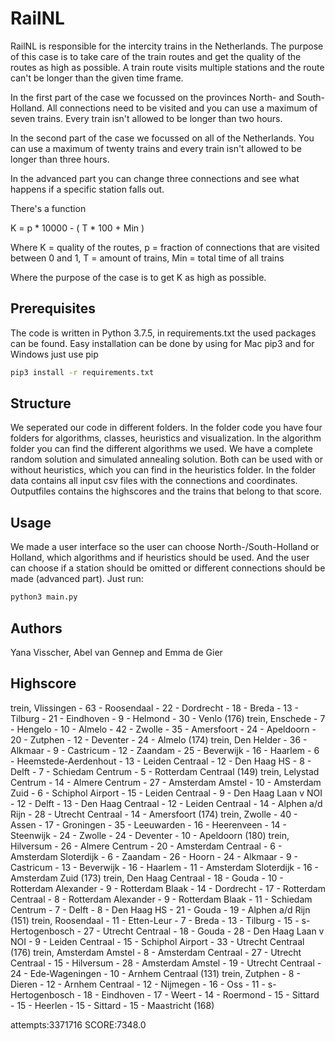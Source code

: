 # RailNL
RailNL is responsible for the intercity trains in the Netherlands. The purpose of this case is to take care of the train routes and get the quality of the routes as high as possible. A train route visits multiple stations and the route can't be longer than the given time frame.

In the first part of the case we focussed on the provinces North- and South-Holland. All connections need to be visited and you can use a maximum of seven trains. Every train isn't allowed to be longer than two hours.

In the second part of the case we focussed on all of the Netherlands. You can use a maximum of twenty trains and every train isn't allowed to be longer than three hours.

In the advanced part you can change three connections and see what happens if a specific station falls out.

There's a function

K = p * 10000 - ( T * 100 + Min )

Where K = quality of the routes, p = fraction of connections that are visited between 0 and 1,
T = amount of trains, Min = total time of all trains

Where the purpose of the case is to get K as high as possible.

## Prerequisites
The code is written in Python 3.7.5, in requirements.txt the used packages can be found.
Easy installation can be done by using for Mac pip3 and for Windows just use pip

```bash
pip3 install -r requirements.txt
```

## Structure
We seperated our code in different folders. In the folder code you have four folders for algorithms, classes, heuristics and visualization. In the algorithm folder you can find the different algorithms we used. We have a complete random solution and simulated annealing solution. Both can be used with or without heuristics, which you can find in the heuristics folder.
In the folder data contains all input csv files with the connections and coordinates. Outputfiles contains the highscores and the
trains that belong to that score.

## Usage
We made a user interface so the user can choose North-/South-Holland or Holland, which algorithms and if heuristics should be used. And the user can choose if a station should be omitted or different connections should be made (advanced part).
Just run:

```bash
python3 main.py
```

## Authors
Yana Visscher, Abel van Gennep and Emma de Gier


## Highscore 

trein, Vlissingen - 63 - Roosendaal - 22 - Dordrecht - 18 - Breda - 13 - Tilburg - 21 - Eindhoven - 9 - Helmond - 30 - Venlo (176)
trein, Enschede - 7 - Hengelo - 10 - Almelo - 42 - Zwolle - 35 - Amersfoort - 24 - Apeldoorn - 20 - Zutphen - 12 - Deventer - 24 - Almelo (174)
trein, Den Helder - 36 - Alkmaar - 9 - Castricum - 12 - Zaandam - 25 - Beverwijk - 16 - Haarlem - 6 - Heemstede-Aerdenhout - 13 - Leiden Centraal - 12 - Den Haag HS - 8 - Delft - 7 - Schiedam Centrum - 5 - Rotterdam Centraal (149)
trein, Lelystad Centrum - 14 - Almere Centrum - 27 - Amsterdam Amstel - 10 - Amsterdam Zuid - 6 - Schiphol Airport - 15 - Leiden Centraal - 9 - Den Haag Laan v NOI - 12 - Delft - 13 - Den Haag Centraal - 12 - Leiden Centraal - 14 - Alphen a/d Rijn - 28 - Utrecht Centraal - 14 - Amersfoort (174)
trein, Zwolle - 40 - Assen - 17 - Groningen - 35 - Leeuwarden - 16 - Heerenveen - 14 - Steenwijk - 24 - Zwolle - 24 - Deventer - 10 - Apeldoorn (180)
trein, Hilversum - 26 - Almere Centrum - 20 - Amsterdam Centraal - 6 - Amsterdam Sloterdijk - 6 - Zaandam - 26 - Hoorn - 24 - Alkmaar - 9 - Castricum - 13 - Beverwijk - 16 - Haarlem - 11 - Amsterdam Sloterdijk - 16 - Amsterdam Zuid (173)
trein, Den Haag Centraal - 18 - Gouda - 10 - Rotterdam Alexander - 9 - Rotterdam Blaak - 14 - Dordrecht - 17 - Rotterdam Centraal - 8 - Rotterdam Alexander - 9 - Rotterdam Blaak - 11 - Schiedam Centrum - 7 - Delft - 8 - Den Haag HS - 21 - Gouda - 19 - Alphen a/d Rijn (151)
trein, Roosendaal - 11 - Etten-Leur - 7 - Breda - 13 - Tilburg - 15 - s-Hertogenbosch - 27 - Utrecht Centraal - 18 - Gouda - 28 - Den Haag Laan v NOI - 9 - Leiden Centraal - 15 - Schiphol Airport - 33 - Utrecht Centraal (176)
trein, Amsterdam Amstel - 8 - Amsterdam Centraal - 27 - Utrecht Centraal - 15 - Hilversum - 28 - Amsterdam Amstel - 19 - Utrecht Centraal - 24 - Ede-Wageningen - 10 - Arnhem Centraal (131)
trein, Zutphen - 8 - Dieren - 12 - Arnhem Centraal - 12 - Nijmegen - 16 - Oss - 11 - s-Hertogenbosch - 18 - Eindhoven - 17 - Weert - 14 - Roermond - 15 - Sittard - 15 - Heerlen - 15 - Sittard - 15 - Maastricht (168)

attempts:3371716
SCORE:7348.0
